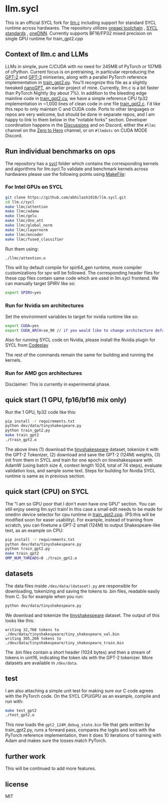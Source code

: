 # llm.sycl

This is an official SYCL fork for [llm.c](https://github.com/karpathy/llm.c) including support for standard 
SYCL runtime across hardwares. The repository utilizes [oneapi toolchain](https://www.oneapi.io/) , [SYCL standards](https://registry.khronos.org/SYCL/specs/sycl-2020/html/sycl-2020.html) , [oneDNN](https://oneapi-src.github.io/oneDNN/). Currently supports BF16/FP32 mixed precision on single GPU runtime for train_gpt2.cpp 

## Context of llm.c and LLMs


LLMs in simple, pure C/CUDA with no need for 245MB of PyTorch or 107MB of cPython. Current focus is on pretraining, in particular reproducing the [GPT-2](https://github.com/openai/gpt-2) and [GPT-3](https://arxiv.org/abs/2005.14165) miniseries, along with a parallel PyTorch reference implementation in [train_gpt2.py](train_gpt2.py). You'll recognize this file as a slightly tweaked [nanoGPT](https://github.com/karpathy/nanoGPT), an earlier project of mine. Currently, llm.c is a bit faster than PyTorch Nightly (by about 7%). In addition to the bleeding edge mainline code in [train_gpt2.cu](train_gpt2.cu), we have a simple reference CPU fp32 implementation in ~1,000 lines of clean code in one file [train_gpt2.c](train_gpt2.c). I'd like this repo to only maintain C and CUDA code. Ports to other languages or repos are very welcome, but should be done in separate repos, and I am happy to link to them below in the "notable forks" section. Developer coordination happens in the [Discussions](https://github.com/karpathy/llm.c/discussions) and on Discord, either the `#llmc` channel on the [Zero to Hero](https://discord.gg/3zy8kqD9Cp) channel, or on `#llmdotc` on CUDA MODE Discord.

## Run individual benchmarks on ops

The repository has a [sycl](https://github.com/abhilash1910/llm.sycl/tree/sycl/sycl) folder which contains the 
corresponding kernels and algorithms for llm.sycl.To validate and benchmark kernels across hardwares please use the following points using [MakeFile](https://github.com/abhilash1910/llm.sycl/blob/sycl/sycl/Makefile):

### For Intel GPUs on SYCL

```bash
git clone https://github.com/abhilash1910/llm.sycl.git
cd llm.c/sycl
make llmc/attention
make llmc/adamw
make llmc/gelu
make llmc/dnn_att
make llmc/global_norm
make llmc/layernorm
make llmc/encoder
make llmc/fused_classifier
```
Run them using:

```bash
./llmc/attention.o
```

This will by default compile for spir64_gen runtime, more compiler customizations for spv will be followed.
The corresponding header files for these cpp files contain same code which are used in llm.sycl frontend.
We can manually target SPIRV like so:

```bash
export SPIRV=yes
```

### Run for Nvidia sm architectures

Set the environment variables to target for nvidia runtime like so:

```bash
export CUDA=yes
export CUDA_ARCH=sm_90 // if you would like to change architecture default is sm_70
```

Also for running SYCL code on Nvidia, please install the Nvidia plugin for SYCL from [Codeplay](https://developer.codeplay.com/products/oneapi/nvidia/2023.0.0/guides/get-started-guide-nvidia)

The rest of the commands remain the same for building and running the kernels.


### Run for AMD gcn architectures


Disclaimer: This is currently in experimental phase.


## quick start (1 GPU, fp16/bf16 mix only)

Run the 1 GPU, fp32 code like this:

```bash
pip install -r requirements.txt
python dev/data/tinyshakespeare.py
python train_gpt2.py
make train_gpt2
./train_gpt2.o
```

The above lines (1) download the [tinyshakespeare](https://raw.githubusercontent.com/karpathy/char-rnn/master/data/tinyshakespeare/input.txt) dataset, tokenize it with the GPT-2 Tokenizer, (2) download and save the GPT-2 (124M) weights, (3) init from them in SYCL and train for one epoch on tineshakespeare with AdamW (using batch size 4, context length 1024, total of 74 steps), evaluate validation loss, and sample some text. Steps for building for Nvidia SYCL runtime is same as in previous section.

## quick start (CPU) on SYCL

The "I am so GPU poor that I don't even have one GPU" section. You can still enjoy seeing llm.sycl train! In this case a small edit needs to be made for onednn device selector for cpu runtime in [train_gpt2.cpp](https://github.com/abhilash1910/llm.sycl/blob/d9944327c02880db8d1934a7c064d628d4f4cd01/sycl/train_gpt2.cpp#L1521). (PS:this will be modified soon for easer usability). For example, instead of training from scratch, you can finetune a GPT-2 small (124M) to output Shakespeare-like text, as an example on CPU:

```bash
pip install -r requirements.txt
python dev/data/tinyshakespeare.py
python train_gpt2.py
make train_gpt2
OMP_NUM_THREADS=8 ./train_gpt2.o
```

## datasets

The data files inside `/dev/data/(dataset).py` are responsible for downloading, tokenizing and saving the tokens to .bin files, readable easily from C. So for example when you run:

```bash
python dev/data/tinyshakespeare.py
```

We download and tokenize the [tinyshakespeare](https://raw.githubusercontent.com/karpathy/char-rnn/master/data/tinyshakespeare/input.txt) dataset. The output of this looks like this:

```
writing 32,768 tokens to ./dev/data/tinyshakespeare/tiny_shakespeare_val.bin
writing 305,260 tokens to ./dev/data/tinyshakespeare/tiny_shakespeare_train.bin
```

The .bin files contain a short header (1024 bytes) and then a stream of tokens in uint16, indicating the token ids with the GPT-2 tokenizer. More datasets are available in `/dev/data`.

## test

I am also attaching a simple unit test for making sure our C code agrees with the PyTorch code. On the  SYCL CPU/GPU as an example, compile and run with:

```bash
make test_gpt2
./test_gpt2.o
```

This now loads the `gpt2_124M_debug_state.bin` file that gets written by train_gpt2.py, runs a forward pass, compares the logits and loss with the PyTorch reference implementation, then it does 10 iterations of training with Adam and makes sure the losses match PyTorch. 

## further work

This will be continued to add more features. 


## license

MIT
